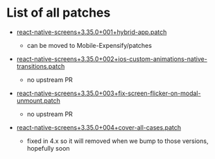 # List of all patches

- [react-native-screens+3.35.0+001+hybrid-app.patch](react-native-screens+3.35.0+001+hybrid-app.patch)
    - can be moved to Mobile-Expensify/patches

- [react-native-screens+3.35.0+002+ios-custom-animations-native-transitions.patch](react-native-screens+3.35.0+002+ios-custom-animations-native-transitions.patch)
    - no upstream PR

- [react-native-screens+3.35.0+003+fix-screen-flicker-on-modal-unmount.patch](react-native-screens+3.35.0+003+fix-screen-flicker-on-modal-unmount.patch)
    - no upstream PR

- [react-native-screens+3.35.0+004+cover-all-cases.patch](react-native-screens+3.35.0+004+cover-all-cases.patch)
    - fixed in 4.x so it will removed when we bump to those versions, hopefully soon
